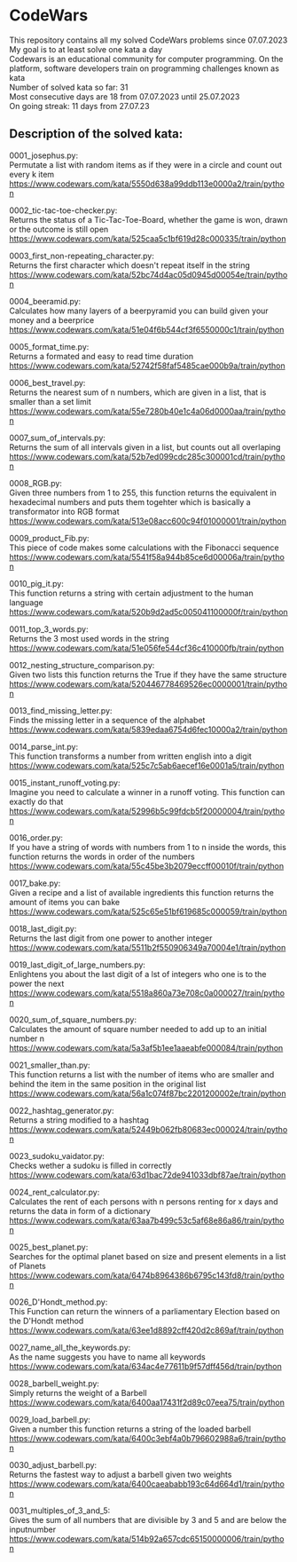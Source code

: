 # CodeWars
This repository contains all my solved CodeWars problems since 07.07.2023    
My goal is to at least solve one kata a day    
Codewars is an educational community for computer programming. On the platform, software developers train on programming challenges known as kata    
Number of solved kata so far: 31            
Most consecutive days are 18 from 07.07.2023 until 25.07.2023                     
On going streak: 11 days from 27.07.23                  

Description of the solved kata:
-------------------------------

0001_josephus.py:  
Permutate a list with random items as if they were in a circle and count out every k item
https://www.codewars.com/kata/5550d638a99ddb113e0000a2/train/python

0002_tic-tac-toe-checker.py:    
Returns the status of a Tic-Tac-Toe-Board, whether the game is won, drawn or the outcome is still open
https://www.codewars.com/kata/525caa5c1bf619d28c000335/train/python

0003_first_non-repeating_character.py:        
Returns the first character which doesn't repeat itself in the string
https://www.codewars.com/kata/52bc74d4ac05d0945d00054e/train/python

0004_beeramid.py:      
Calculates how many layers of a beerpyramid you can build given your money and a beerprice
https://www.codewars.com/kata/51e04f6b544cf3f6550000c1/train/python

0005_format_time.py:         
Returns a formated and easy to read time duration        
https://www.codewars.com/kata/52742f58faf5485cae000b9a/train/python

0006_best_travel.py:         
Returns the nearest sum of n numbers, which are given in a list, that is smaller than a set limit   
https://www.codewars.com/kata/55e7280b40e1c4a06d0000aa/train/python

0007_sum_of_intervals.py:         
Returns the sum of all intervals given in a list, but counts out all overlaping     
https://www.codewars.com/kata/52b7ed099cdc285c300001cd/train/python

0008_RGB.py:       
Given three numbers from 1 to 255, this function returns the equivalent in hexadecimal numbers and puts them togehter which is basically a transformator into RGB format     
https://www.codewars.com/kata/513e08acc600c94f01000001/train/python

0009_product_Fib.py:      
This piece of code makes some calculations with the Fibonacci sequence      
https://www.codewars.com/kata/5541f58a944b85ce6d00006a/train/python

0010_pig_it.py:             
This function returns a string with certain adjustment to the human language        
https://www.codewars.com/kata/520b9d2ad5c005041100000f/train/python

0011_top_3_words.py:       
Returns the 3 most used words in the string     
https://www.codewars.com/kata/51e056fe544cf36c410000fb/train/python

0012_nesting_structure_comparison.py:          
Given two lists this function returns the True if they have the same structure
https://www.codewars.com/kata/520446778469526ec0000001/train/python

0013_find_missing_letter.py:              
Finds the missing letter in a sequence of the alphabet                  
https://www.codewars.com/kata/5839edaa6754d6fec10000a2/train/python

0014_parse_int.py:         
This function transforms a number from written english into a digit                  
https://www.codewars.com/kata/525c7c5ab6aecef16e0001a5/train/python

0015_instant_runoff_voting.py:            
Imagine you need to calculate a winner in a runoff voting. This function can exactly do that               
https://www.codewars.com/kata/52996b5c99fdcb5f20000004/train/python

0016_order.py:                
If you have a string of words with numbers from 1 to n inside the words, this function returns the words in order of the numbers          
https://www.codewars.com/kata/55c45be3b2079eccff00010f/train/python

0017_bake.py:                      
Given a recipe and a list of available ingredients this function returns the amount of items you can bake        
https://www.codewars.com/kata/525c65e51bf619685c000059/train/python

0018_last_digit.py:               
Returns the last digit from one power to another integer                                   
https://www.codewars.com/kata/5511b2f550906349a70004e1/train/python        

0019_last_digit_of_large_numbers.py:               
Enlightens you about the last digit of a lst of integers who one is to the power the next               
https://www.codewars.com/kata/5518a860a73e708c0a000027/train/python

0020_sum_of_square_numbers.py:                                       
Calculates the amount of square number needed to add up to an initial number n                    
https://www.codewars.com/kata/5a3af5b1ee1aaeabfe000084/train/python

0021_smaller_than.py:                         
This function returns a list with the number of items who are smaller and behind the item in the same position in the original list             
https://www.codewars.com/kata/56a1c074f87bc2201200002e/train/python                 

0022_hashtag_generator.py:                                      
Returns a string modified to a hashtag                                                    
https://www.codewars.com/kata/52449b062fb80683ec000024/train/python                               

0023_sudoku_vaidator.py:                             
Checks wether a sudoku is filled in correctly                      
https://www.codewars.com/kata/63d1bac72de941033dbf87ae/train/python

0024_rent_calculator.py:                                             
Calculates the rent of each persons with n persons renting for x days and returns the data in form of a dictionary                
https://www.codewars.com/kata/63aa7b499c53c5af68e86a86/train/python            

0025_best_planet.py:                        
Searches for the optimal planet based on size and present elements in a list of Planets                              
https://www.codewars.com/kata/6474b8964386b6795c143fd8/train/python

0026_D'Hondt_method.py:                
This Function can return the winners of a parliamentary Election based on the D'Hondt method                      
https://www.codewars.com/kata/63ee1d8892cff420d2c869af/train/python

0027_name_all_the_keywords.py:                                                                                  
As the name suggests you have to name all keywords                                                    
https://www.codewars.com/kata/634ac4e77611b9f57dff456d/train/python

0028_barbell_weight.py:                                              
Simply returns the weight of a Barbell                                   
https://www.codewars.com/kata/6400aa17431f2d89c07eea75/train/python

0029_load_barbell.py:                                           
Given a number this function returns a string of the loaded barbell                                    
https://www.codewars.com/kata/6400c3ebf4a0b796602988a6/train/python 

0030_adjust_barbell.py:                         
Returns the fastest way to adjust a barbell given two weights                           
https://www.codewars.com/kata/6400caeababb193c64d664d1/train/python

0031_multiples_of_3_and_5:                         
Gives the sum of all numbers that are divisible by 3 and 5 and are below the inputnumber                   
https://www.codewars.com/kata/514b92a657cdc65150000006/train/python





































































